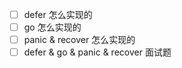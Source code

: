 - [ ] defer 怎么实现的
- [ ] go 怎么实现的
- [ ] panic & recover 怎么实现的 
- [ ] defer & go & panic & recover 面试题